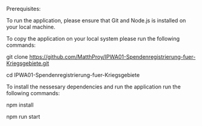 Prerequisites:

To run the application, please ensure that Git and Node.js is installed on your local machine.

To copy the application on your local system please run the following commands:

git clone https://github.com/MatthProy/IPWA01-Spendenregistrierung-fuer-Kriegsgebiete.git

cd IPWA01-Spendenregistrierung-fuer-Kriegsgebiete

To install the nessesary dependencies and run the application run the following commands:

npm install

npm run start



